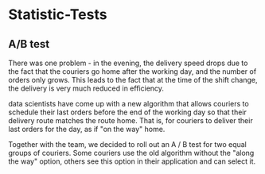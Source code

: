 # Statistic-Tests

## A/B test

There was one problem - in the evening, the delivery speed drops due to the fact that the couriers go home after the working day, and the number of orders only grows. This leads to the fact that at the time of the shift change, the delivery is very much reduced in efficiency.

data scientists have come up with a new algorithm that allows couriers to schedule their last orders before the end of the working day so that their delivery route matches the route home. That is, for couriers to deliver their last orders for the day, as if "on the way" home.

Together with the team, we decided to roll out an A / B test for two equal groups of couriers. Some couriers use the old algorithm without the "along the way" option, others see this option in their application and can select it.
